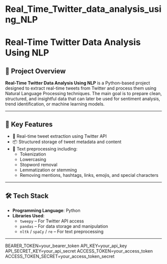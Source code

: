 # Real_Time_Twitter_data_analysis_using_NLP
# Real-Time Twitter Data Analysis Using NLP

## 📌 Project Overview

**Real-Time Twitter Data Analysis Using NLP** is a Python-based project designed to extract real-time tweets from Twitter and process them using Natural Language Processing techniques. The main goal is to prepare clean, structured, and insightful data that can later be used for sentiment analysis, trend identification, or machine learning models.

---

## 🚀 Key Features

- 🔄 Real-time tweet extraction using Twitter API
- 📦 Structured storage of tweet metadata and content
- 🧹 Text preprocessing including:
  - Tokenization
  - Lowercasing
  - Stopword removal
  - Lemmatization or stemming
  - Removing mentions, hashtags, links, emojis, and special characters

---

## 🛠️ Tech Stack

- **Programming Language**: Python
- **Libraries Used**:
  - `tweepy` – For Twitter API access
  - `pandas` – For data storage and manipulation
  - `nltk` / `spaCy` / `re` – For text preprocessing

---

BEARER_TOKEN=your_bearer_token
API_KEY=your_api_key
API_SECRET_KEY=your_api_secret
ACCESS_TOKEN=your_access_token
ACCESS_TOKEN_SECRET=your_access_token_secret


   

